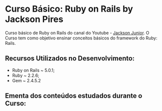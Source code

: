# Curso Básico: Ruby on Rails by Jackson Pires

Curso básico de Ruby on Rails do canal do Youtube - [Jackson Junior](https://www.youtube.com/watch?v=ZHPondVB9RQ&list=PLe3LRfCs4go-mkvHRMSXEOG-HDbzesyaP).
O Curso tem como objetivo ensinar conceitos básicos do framework do Ruby: Rails.

## Recursos Utilizados no Desenvolvimento:

- Ruby on Rails ~ 5.0.1;
- Ruby ~ 2.2.6;
- Gem ~ 2.4.5.2

## Ementa dos conteúdos estudados durante o Curso:

